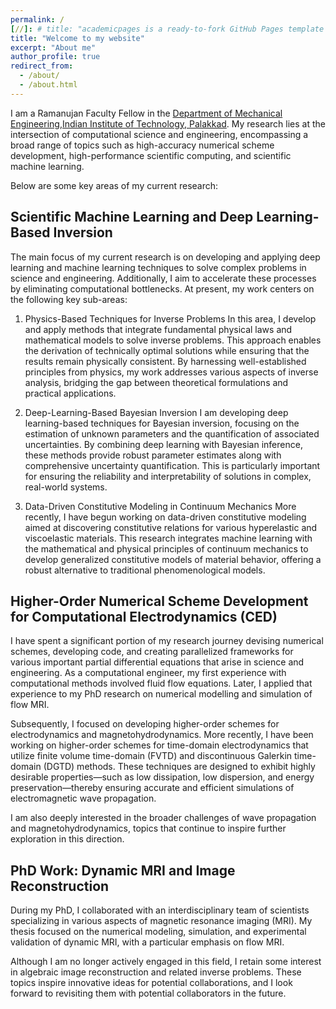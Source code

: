 ```yaml
---
permalink: /
[//]: # title: "academicpages is a ready-to-fork GitHub Pages template for academic personal websites"
title: "Welcome to my website"
excerpt: "About me"
author_profile: true
redirect_from: 
  - /about/
  - /about.html
---
```


I am a Ramanujan Faculty Fellow in the [Department of Mechanical Engineering](https://iitpkd.ac.in/mechanical-engineering),[Indian Institute of Technology, Palakkad](https://iitpkd.ac.in/). My research lies at the intersection of computational science and engineering, encompassing a broad range of topics such as high-accuracy numerical scheme development, high-performance scientific computing, and scientific machine learning. 

Below are some key areas of my current research:

## Scientific Machine Learning and Deep Learning-Based Inversion

The main focus of my current research is on developing and applying deep learning and machine learning techniques to solve complex problems in science and engineering. Additionally, I aim to accelerate these processes by eliminating computational bottlenecks. At present, my work centers on the following key sub-areas:

1. Physics-Based Techniques for Inverse Problems
In this area, I develop and apply methods that integrate fundamental physical laws and mathematical models to solve inverse problems. This approach enables the derivation of technically optimal solutions while ensuring that the results remain physically consistent. By harnessing well-established principles from physics, my work addresses various aspects of inverse analysis, bridging the gap between theoretical formulations and practical applications.

2. Deep-Learning-Based Bayesian Inversion
I am developing deep learning-based techniques for Bayesian inversion, focusing on the estimation of unknown parameters and the quantification of associated uncertainties. By combining deep learning with Bayesian inference, these methods provide robust parameter estimates along with comprehensive uncertainty quantification. This is particularly important for ensuring the reliability and interpretability of solutions in complex, real-world systems.

3. Data-Driven Constitutive Modeling in Continuum Mechanics
More recently, I have begun working on data-driven constitutive modeling aimed at discovering constitutive relations for various hyperelastic and viscoelastic materials. This research integrates machine learning with the mathematical and physical principles of continuum mechanics to develop generalized constitutive models of material behavior, offering a robust alternative to traditional phenomenological models.

## Higher-Order Numerical Scheme Development for Computational Electrodynamics (CED)

I have spent a significant portion of my research journey devising numerical schemes, developing code, and creating parallelized frameworks for various important partial differential equations that arise in science and engineering. As a computational engineer, my first experience with computational methods involved fluid flow equations. Later, I applied that experience to my PhD research on numerical modelling and simulation of flow MRI.

Subsequently, I focused on developing higher-order schemes for electrodynamics and magnetohydrodynamics. More recently, I have been working on higher-order schemes for time-domain electrodynamics that utilize finite volume time-domain (FVTD) and discontinuous Galerkin time-domain (DGTD) methods. These techniques are designed to exhibit highly desirable properties—such as low dissipation, low dispersion, and energy preservation—thereby ensuring accurate and efficient simulations of electromagnetic wave propagation.

I am also deeply interested in the broader challenges of wave propagation and magnetohydrodynamics, topics that continue to inspire further exploration in this direction.

## PhD Work: Dynamic MRI and Image Reconstruction

During my PhD, I collaborated with an interdisciplinary team of scientists specializing in various aspects of magnetic resonance imaging (MRI). My thesis focused on the numerical modeling, simulation, and experimental validation of dynamic MRI, with a particular emphasis on flow MRI.

Although I am no longer actively engaged in this field, I retain some interest in algebraic image reconstruction and related inverse problems. These topics inspire innovative ideas for potential collaborations, and I look forward to revisiting them with potential collaborators in the future.

<!--- Academic background
======


{% include base_path %}
# Selected publications
{% for post in site.publications reversed %}
{% if post.type == 'selected' %}
{% include archive-single-cv.html %}
{% endif %}
{% endfor %}
--->

